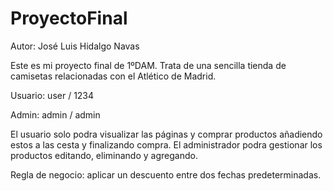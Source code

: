 # ProyectoFinal

Autor: José Luis Hidalgo Navas

Este es mi proyecto final de 1ºDAM. Trata de una sencilla tienda de camisetas relacionadas con el Atlético de Madrid. 

Usuario:  user / 1234

Admin:    admin / admin

El usuario solo podra visualizar las páginas y comprar productos añadiendo estos a las cesta y finalizando compra.
El administrador podra gestionar los productos editando, eliminando y agregando.

Regla de negocio: aplicar un descuento entre dos fechas predeterminadas.
